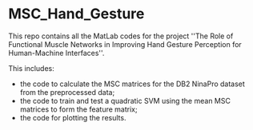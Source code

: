 # MSC_Hand_Gesture
This repo contains all the MatLab codes for the project ''The Role of Functional Muscle Networks in Improving Hand Gesture
Perception for Human-Machine Interfaces''.

This includes:
- the code to calculate the MSC matrices for the DB2 NinaPro dataset from the preprocessed data;
- the code to train and test a quadratic SVM using the mean MSC matrices to form the feature matrix;
- the code for plotting the results.
